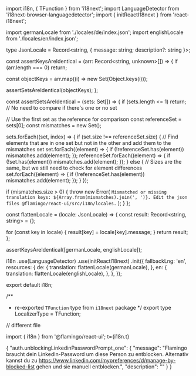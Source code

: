import i18n, { TFunction } from 'i18next';
import LanguageDetector from 'i18next-browser-languagedetector';
import { initReactI18next } from 'react-i18next';

import germanLocale from './locales/de/index.json';
import englishLocale from './locales/en/index.json';

type JsonLocale = Record<string, { message: string; description?: string }>;

const assertKeysAreIdentical = (arr: Record<string, unknown>[]) => {
if (arr.length === 0) return;

const objectKeys = arr.map((i) => new Set(Object.keys(i)));

assertSetsAreIdentical(objectKeys);
};

const assertSetsAreIdentical = <T>(sets: Set<T>[]) => {
if (sets.length <= 1) return; // No need to compare if there's one or no set

// Use the first set as the reference for comparison
const referenceSet = sets[0];
const mismatches = new Set<T>();

sets.forEach((set, index) => {
if (set.size !== referenceSet.size) {
// Find elements that are in one set but not in the other and add them to the mismatches set
set.forEach((element) => {
if (!referenceSet.has(element)) mismatches.add(element);
});
referenceSet.forEach((element) => {
if (!set.has(element)) mismatches.add(element);
});
} else {
// Sizes are the same, but we still need to check for element differences
set.forEach((element) => {
if (!referenceSet.has(element)) mismatches.add(element);
});
}
});

if (mismatches.size > 0) {
throw new Error(
`Mismatched or missing translation keys: ${Array.from(mismatches).join(', ')}. Edit the json files @flamingo/react-ui/src/i18n/locales.`
);
}
};

const flattenLocale = (locale: JsonLocale) => {
const result: Record<string, string> = {};

for (const key in locale) {
result[key] = locale[key].message;
}
return result;
};

assertKeysAreIdentical([germanLocale, englishLocale]);

i18n
.use(LanguageDetector)
.use(initReactI18next)
.init({
fallbackLng: 'en',
resources: {
de: {
translation: flattenLocale(germanLocale),
},
en: {
translation: flattenLocale(englishLocale),
},
},
});

export default i18n;

/\*\*

-   re-exported `TFunction` type from `i18next` package
    \*/
    export type LocalizerType = TFunction;

// different file

import { i18n } from '@flamingo/react-ui';
t={i18n.t}

{
"auth.unblockingLinkedinPasswordPrompt_one": {
"message": "Flamingo braucht dein LinkedIn-Password um diese Person zu entblocken. Alternativ kannst du zu https://www.linkedin.com/mypreferences/d/manage-by-blocked-list gehen und sie manuell entblocken.",
"description": ""
}
}

